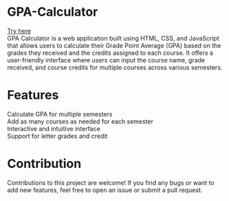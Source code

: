 # GPA-Calculator
<a href="https://gpa-calculator-shu4bham.vercel.app/"> Try here </a> <br>
GPA Calculator is a web application built using HTML, CSS, and JavaScript that allows users to calculate their Grade Point Average (GPA) based on the grades they received and the credits assigned to each course. It offers a user-friendly interface where users can input the course name, grade received, and course credits for multiple courses across various semesters.

# Features
Calculate GPA for multiple semesters <br>
Add as many courses as needed for each semester <br>
Interactive and intuitive interface <br>
Support for letter grades and credit <br>

# Contribution
Contributions to this project are welcome! If you find any bugs or want to add new features, feel free to open an issue or submit a pull request.